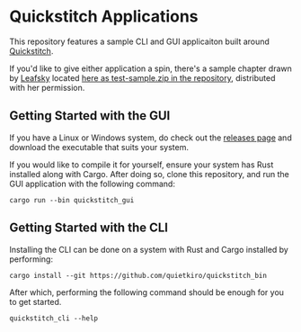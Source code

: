 # Quickstitch Applications

This repository features a sample CLI and GUI applicaiton built around [Quickstitch](https://github.com/quietkiro/quickstitch).

If you'd like to give either application a spin, there's a sample chapter drawn by [Leafsky](https://www.instagram.com/_.melo.vee._/) located [here as test-sample.zip in the repository](https://github.com/quietkiro/quickstitch_bin/blob/main/test-sample.zip), distributed with her permission.

## Getting Started with the GUI

If you have a Linux or Windows system, do check out the [releases page](https://github.com/quietkiro/quickstitch_bin/releases) and download the executable that suits your system.

If you would like to compile it for yourself, ensure your system has Rust installed along with Cargo. After doing so, clone this repository, and run the GUI application with the following command:
```
cargo run --bin quickstitch_gui
```

## Getting Started with the CLI

Installing the CLI can be done on a system with Rust and Cargo installed by performing:
```
cargo install --git https://github.com/quietkiro/quickstitch_bin
```

After which, performing the following command should be enough for you to get started.
```
quickstitch_cli --help
```
